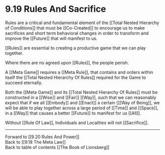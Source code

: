 # 9.19 Rules And Sacrifice

Rules are a critical and fundamental element of the [[Total Nested Hierarchy of Conditions]] that must be [[Co-Created]] to encourage us to make sacrifices and short term behavioral changes in order to transform and improve the [[Future]] that will manifest to us.

[[Rules]] are essential to creating a productive game that we can play together.  

Where there are no agreed upon [[Rules]], the people perish. 

A [[Meta Game]] requires a [[Meta Rule]], that contains and orders within itself the [[Total Nested Hierarchy Of Rules]] required for the Game to succeed eternally. 

Both the [[Meta Game]] and its [[Total Nested Hierarchy Of Rules]] must be constructed in a [[Wise]] and [[Fair]] [[Way]], such that we can reasonably expect that if we all [[Embody]] and [[Enact]] a certain [[[Way of Being]], we will be able to play together across a large period of [[Time]] and [[Space]], in a [[Way]] that causes a better [[Future]] to manifest for us [[All]]. 

Without [[Rule Of Law]], Individuals and Localities will not [[Sacrifice]].  

___

Forward to [[9.20 Rules And Power]]    
Back to [[9.18 The Meta Law]]     
Back to table of contents [[The Book of Lionsberg]]  